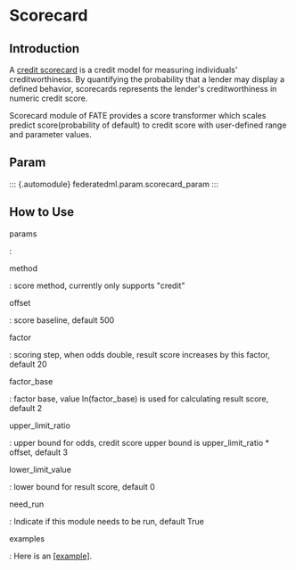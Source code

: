 Scorecard
=========

Introduction
------------

A [credit scorecard](https://en.wikipedia.org/wiki/Credit_scorecards) is
a credit model for measuring individuals\' creditworthiness. By
quantifying the probability that a lender may display a defined
behavior, scorecards represents the lender\'s creditworthiness in
numeric credit score.

Scorecard module of FATE provides a score transformer which scales
predict score(probability of default) to credit score with user-defined
range and parameter values.

Param
-----

::: {.automodule}
federatedml.param.scorecard\_param
:::

How to Use
----------

params

:   

method

:   score method, currently only supports \"credit\"

offset

:   score baseline, default 500

factor

:   scoring step, when odds double, result score increases by this
    factor, default 20

factor\_base

:   factor base, value ln(factor\_base) is used for calculating result
    score, default 2

upper\_limit\_ratio

:   upper bound for odds, credit score upper bound is
    upper\_limit\_ratio \* offset, default 3

lower\_limit\_value

:   lower bound for result score, default 0

need\_run

:   Indicate if this module needs to be run, default True

examples

:   Here is an [\[example\]](../../../examples/pipeline/scorecard).
